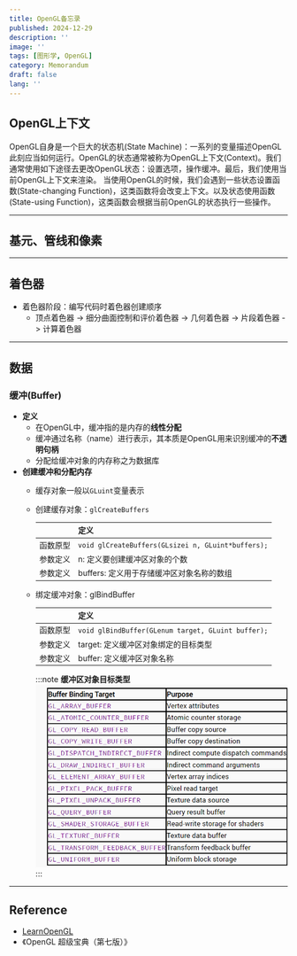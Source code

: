 ```yaml
---
title: OpenGL备忘录
published: 2024-12-29
description: ''
image: ''
tags: [图形学, OpenGL]
category: Memorandum
draft: false 
lang: ''
---
```

## OpenGL上下文

OpenGL自身是一个巨大的状态机(State Machine)：一系列的变量描述OpenGL此刻应当如何运行。OpenGL的状态通常被称为OpenGL上下文(Context)。我们通常使用如下途径去更改OpenGL状态：设置选项，操作缓冲。最后，我们使用当前OpenGL上下文来渲染。
当使用OpenGL的时候，我们会遇到一些状态设置函数(State-changing Function)，这类函数将会改变上下文。以及状态使用函数(State-using Function)，这类函数会根据当前OpenGL的状态执行一些操作。

---

## 基元、管线和像素

---

## 着色器

* 着色器阶段：编写代码时着色器创建顺序
  * 顶点着色器 -> 细分曲面控制和评价着色器 -> 几何着色器 -> 片段着色器 -> 计算着色器

---

## 数据

### 缓冲(Buffer)

* **定义**
  * 在OpenGL中，缓冲指的是内存的**线性分配**
  * 缓冲通过名称（name）进行表示，其本质是OpenGL用来识别缓冲的**不透明句柄**
  * 分配给缓冲对象的内存称之为数据库
* **创建缓冲和分配内存**
  * 缓存对象一般以`GLuint`变量表示
  * 创建缓存对象：`glCreateBuffers`

    |          | 定义                                             |
    | -------- | ------------------------------------------------ |
    | 函数原型 | `void glCreateBuffers(GLsizei n, GLuint*buffers);` |
    | 参数定义 | n: 定义要创建缓冲区对象的个数                    |
    | 参数定义 | buffers: 定义用于存储缓冲区对象名称的数组        |

  * 绑定缓冲对象：glBindBuffer

    |                    | 定义                                                       |
    | ------------------ | ---------------------------------------------------------- |
    | 函数原型           | `void glBindBuffer(GLenum target, GLuint buffer);`           |
    | 参数定义           | target: 定义缓冲区对象绑定的目标类型                       |
    | 参数定义           | buffer: 定义缓冲区对象名称                                 |

    :::note
    **缓冲区对象目标类型**
    ![缓冲区对象目标类型](./OpenGL备忘录/缓冲区对象目标类型.png)
    :::

---

## Reference

* [LearnOpenGL](https://learnopengl-cn.github.io/)
* 《OpenGL 超级宝典（第七版）》
